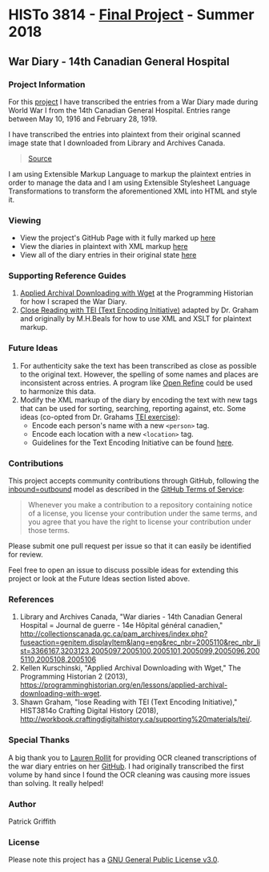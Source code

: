 # HISTo 3814 - [Final Project][12] - Summer 2018
## War Diary - 14th Canadian General Hospital

### Project Information
For this [project][11] I have transcribed the entries from a War Diary made during World War I from the 14th Canadian General Hospital. Entries range between May 10, 1916 and February 28, 1919.

I have transcribed the entries into plaintext from their original scanned image state that I downloaded from Library and Archives Canada.  

> [Source][1]

I am using Extensible Markup Language to markup the plaintext entries in order to manage the data and I am using Extensible Stylesheet Language Transformations to transform the aforementioned XML into HTML and style it. 

### Viewing
* View the project's GitHub Page with it fully marked up [here][10]
* View the diaries in plaintext with XML markup [here][2]
* View all of the diary entries in their original state [here][3]

### Supporting Reference Guides
1. [Applied Archival Downloading with Wget][4] at the Programming Historian for how I scraped the War Diary. 
2. [Close Reading with TEI (Text Encoding Initiative)][5] adapted by Dr. Graham and originally by M.H.Beals for how to use XML and XSLT for plaintext markup. 

### Future Ideas
1. For authenticity sake the text has been transcribed as close as possible to the original text. However, the spelling of some names and places are inconsistent across entries. A program like [Open Refine][6] could be used to harmonize this data.
2. Modify the XML markup of the diary by encoding the text with new tags that can be used for sorting, searching, reporting against, etc. Some ideas (co-opted from Dr. Grahams [TEI exercise][13]):
    * Encode each person's name with a new `<person>` tag.
    * Encode each location with a new `<location>` tag.
    * Guidelines for the Text Encoding Initiative can be found [here][14].

### Contributions
This project accepts community contributions through GitHub, following the [inbound=outbound][7] model as described in the [GitHub Terms of Service][8]:
> Whenever you make a contribution to a repository containing notice of a license, you license your contribution under the same terms, and you agree that you have the right to license your contribution under those terms.

Please submit one pull request per issue so that it can easily be identified for review.

Feel free to open an issue to discuss possible ideas for extending this project or look at the Future Ideas section listed above.

### References
1. Library and Archives Canada, "War diaries - 14th Canadian General Hospital = Journal de guerre - 14e Hôpital général canadien," http://collectionscanada.gc.ca/pam_archives/index.php?fuseaction=genitem.displayItem&lang=eng&rec_nbr=2005110&rec_nbr_list=3366167,3203123,2005097,2005100,2005101,2005099,2005096,2005110,2005108,2005106
2. Kellen Kurschinski, "Applied Archival Downloading with Wget," The Programming Historian 2 (2013), https://programminghistorian.org/en/lessons/applied-archival-downloading-with-wget.
3. Shawn Graham, "lose Reading with TEI (Text Encoding Initiative)," HIST3814o Crafting Digital History (2018), http://workbook.craftingdigitalhistory.ca/supporting%20materials/tei/.

### Special Thanks

A big thank you to [Lauren Rollit][15] for providing OCR cleaned transcriptions of the war diary entries on her [GitHub][16]. I had originally transcribed the first volume by hand since I found the OCR cleaning was causing more issues than solving. It really helped!

### Author
Patrick Griffith

### License
Please note this project has a [GNU General Public License v3.0][9].

[1]: http://collectionscanada.gc.ca/pam_archives/index.php?fuseaction=genitem.displayItem&lang=eng&rec_nbr=2005110&rec_nbr_list=3366167,3203123,2005097,2005100,2005101,2005099,2005096,2005110,2005108,2005106
[2]: war-diary.xml
[3]: war-diary/
[4]: https://programminghistorian.org/en/lessons/applied-archival-downloading-with-wget
[5]: http://workbook.craftingdigitalhistory.ca/supporting%20materials/tei/
[6]: http://openrefine.org/
[7]: https://opensource.guide/legal/#does-my-project-need-an-additional-contributor-agreement
[8]: https://help.github.com/articles/github-terms-of-service/#6-contributions-under-repository-license
[9]: LICENSE
[10]: https://arborlux.github.io/hist3814o/Final%20Project/war-diary.xml
[11]: https://arborlux.github.io/hist3814o/Final%20Project/war-diary.xml
[12]: http://site.craftingdigitalhistory.ca/final-project-1.html
[13]: http://workbook.craftingdigitalhistory.ca/supporting%20materials/tei/#encoding-your-transcription
[14]: http://www.tei-c.org/Guidelines/P5/
[15]: https://github.com/laurenrollit
[16]: https://github.com/laurenrollit/hist3814o-final-project